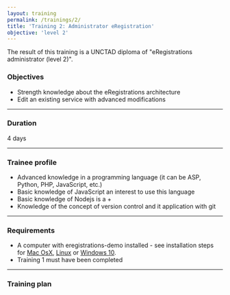 ```yaml
---
layout: training
permalink: /trainings/2/
title: 'Training 2: Administrator eRegistration'
objective: 'level 2'
---
```


The result of this training is a UNCTAD diploma of "eRegistrations administrator (level 2)".

### Objectives

- Strength knowledge about the eRegistrations architecture
- Edit an existing service with advanced modifications

----------

### Duration

4 days

----------

### Trainee profile

- Advanced knowledge in a programming language (it can be ASP, Python, PHP, JavaScript, etc.)
- Basic knowledge of JavaScript an interest to use this language
- Basic knowledge of Nodejs is a +
- Knowledge of the concept of version control and it application with git


----------

### Requirements

- A computer with eregistrations-demo installed - see installation steps for [Mac OsX](/installation/mac-os-x"), [Linux](/installation/ubuntu) or [Windows 10](/installation/windows10).
- Training 1 must have been completed

----------

### Training plan
